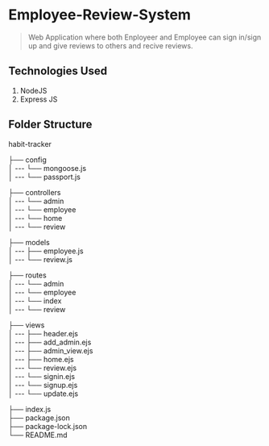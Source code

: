 # Employee-Review-System
> Web Application where both Enployeer and Employee can sign in/sign up and give reviews to others and recive reviews.



## Technologies Used
1.  NodeJS
2.  Express JS

## Folder Structure

habit-tracker <br>

├── config <br>
│ --- └── mongoose.js <br>
│ --- └── passport.js <br>

├── controllers <br>
│ --- └── admin <br>
│ --- └── employee <br>
│ --- └── home <br>
│ --- └── review <br>


├── models <br>
│ --- ├── employee.js <br>
│ --- └── review.js <br>

├── routes <br>
│ --- └── admin <br>
│ --- └── employee <br>
│ --- └── index <br>
│ --- └── review <br>


├── views <br>
│ --- ├── header.ejs <br>
│ --- ├── add_admin.ejs <br>
│ --- ├── admin_view.ejs <br>
│ --- ├── home.ejs <br>
│ --- └── review.ejs <br>
│ --- └── signin.ejs <br>
│ --- └── signup.ejs <br>
│ --- └── update.ejs <br>

├── index.js <br>
├── package.json <br>
├── package-lock.json <br>
└── README.md <br>

